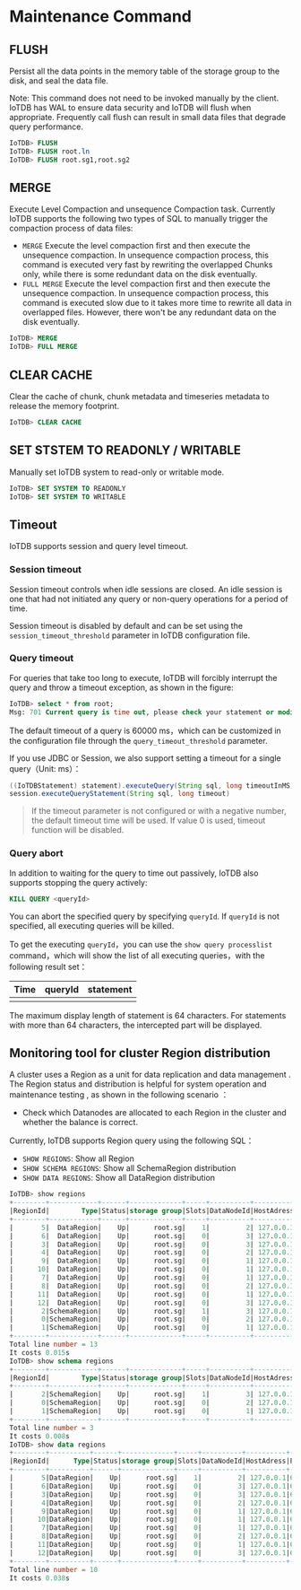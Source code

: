 <!--

    Licensed to the Apache Software Foundation (ASF) under one
    or more contributor license agreements.  See the NOTICE file
    distributed with this work for additional information
    regarding copyright ownership.  The ASF licenses this file
    to you under the Apache License, Version 2.0 (the
    "License"); you may not use this file except in compliance
    with the License.  You may obtain a copy of the License at
    
        http://www.apache.org/licenses/LICENSE-2.0
    
    Unless required by applicable law or agreed to in writing,
    software distributed under the License is distributed on an
    "AS IS" BASIS, WITHOUT WARRANTIES OR CONDITIONS OF ANY
    KIND, either express or implied.  See the License for the
    specific language governing permissions and limitations
    under the License.

-->

# Maintenance Command
## FLUSH

Persist all the data points in the memory table of the storage group to the disk, and seal the data file.

Note: This command does not need to be invoked manually by the client. IoTDB has WAL to ensure data security
and IoTDB will flush when appropriate.
Frequently call flush can result in small data files that degrade query performance.

```sql
IoTDB> FLUSH 
IoTDB> FLUSH root.ln
IoTDB> FLUSH root.sg1,root.sg2
```

## MERGE

Execute Level Compaction and unsequence Compaction task. Currently IoTDB supports the following two types of SQL to manually trigger the compaction process of data files:

* `MERGE` Execute the level compaction first and then execute the unsequence compaction. In unsequence compaction process, this command is executed very fast by rewriting the overlapped Chunks only, while there is some redundant data on the disk eventually.
* `FULL MERGE` Execute the level compaction first and then execute the unsequence compaction. In unsequence compaction process, this command is executed slow due to it takes more time to rewrite all data in overlapped files. However, there won't be any redundant data on the disk eventually.

```sql
IoTDB> MERGE
IoTDB> FULL MERGE
```

## CLEAR CACHE

Clear the cache of chunk, chunk metadata and timeseries metadata to release the memory footprint.

```sql
IoTDB> CLEAR CACHE
```


## SET STSTEM TO READONLY / WRITABLE

Manually set IoTDB system to read-only or writable mode.

```sql
IoTDB> SET SYSTEM TO READONLY
IoTDB> SET SYSTEM TO WRITABLE
```


## Timeout

IoTDB supports session and query level timeout.

### Session timeout

Session timeout controls when idle sessions are closed. An idle session is one that had not initiated any query or non-query operations for a period of time.

Session timeout is disabled by default and can be set using the `session_timeout_threshold` parameter in IoTDB configuration file.

### Query timeout

For queries that take too long to execute, IoTDB will forcibly interrupt the query and throw a timeout exception, as shown in the figure: 

```sql
IoTDB> select * from root;
Msg: 701 Current query is time out, please check your statement or modify timeout parameter.
```

The default timeout of a query is 60000 ms，which can be customized in the configuration file through the `query_timeout_threshold` parameter.

If you use JDBC or Session, we also support setting a timeout for a single query（Unit: ms）：

```java
((IoTDBStatement) statement).executeQuery(String sql, long timeoutInMS)
session.executeQueryStatement(String sql, long timeout)
```


> If the timeout parameter is not configured or with a negative number, the default timeout time will be used. 
> If value 0 is used, timeout function will be disabled.

### Query abort

In addition to waiting for the query to time out passively, IoTDB also supports stopping the query actively:

```sql
KILL QUERY <queryId>
```

You can abort the specified query by specifying `queryId`. If `queryId` is not specified, all executing queries will be killed.

To get the executing `queryId`，you can use the `show query processlist` command，which will show the list of all executing queries，with the following result set：

| Time | queryId | statement |
| ---- | ------- | --------- |
|      |         |           |

The maximum display length of statement is 64 characters. For statements with more than 64 characters, the intercepted part will be displayed.



## Monitoring tool for cluster Region distribution

A cluster uses a Region as a unit for data replication and data management . The Region status and distribution is helpful for system operation and maintenance testing , as shown in the following scenario ：

-  Check which Datanodes are allocated to each Region in the cluster and whether the balance is correct.

Currently, IoTDB supports Region query using the following SQL：

- `SHOW REGIONS`: Show all Region
- `SHOW SCHEMA REGIONS`: Show all SchemaRegion distribution
- `SHOW DATA REGIONS`: Show all DataRegion distribution

```sql
IoTDB> show regions
+--------+------------+------+-------------+-----+----------+----------+----+
|RegionId|        Type|Status|storage group|Slots|DataNodeId|HostAdress|Port|
+--------+------------+------+-------------+-----+----------+----------+----+
|       5|  DataRegion|    Up|      root.sg|    1|         2| 127.0.0.1|6671|
|       6|  DataRegion|    Up|      root.sg|    0|         3| 127.0.0.1|6669|
|       3|  DataRegion|    Up|      root.sg|    0|         3| 127.0.0.1|6669|
|       4|  DataRegion|    Up|      root.sg|    0|         2| 127.0.0.1|6671|
|       9|  DataRegion|    Up|      root.sg|    0|         1| 127.0.0.1|6667|
|      10|  DataRegion|    Up|      root.sg|    0|         1| 127.0.0.1|6667|
|       7|  DataRegion|    Up|      root.sg|    0|         1| 127.0.0.1|6667|
|       8|  DataRegion|    Up|      root.sg|    0|         2| 127.0.0.1|6671|
|      11|  DataRegion|    Up|      root.sg|    0|         1| 127.0.0.1|6667|
|      12|  DataRegion|    Up|      root.sg|    0|         3| 127.0.0.1|6669|
|       2|SchemaRegion|    Up|      root.sg|    1|         3| 127.0.0.1|6669|
|       0|SchemaRegion|    Up|      root.sg|    0|         2| 127.0.0.1|6671|
|       1|SchemaRegion|    Up|      root.sg|    0|         1| 127.0.0.1|6667|
+--------+------------+------+-------------+-----+----------+----------+----+
Total line number = 13
It costs 0.015s
IoTDB> show schema regions
+--------+------------+------+-------------+-----+----------+----------+----+
|RegionId|        Type|Status|storage group|Slots|DataNodeId|HostAdress|Port|
+--------+------------+------+-------------+-----+----------+----------+----+
|       2|SchemaRegion|    Up|      root.sg|    1|         3| 127.0.0.1|6669|
|       0|SchemaRegion|    Up|      root.sg|    0|         2| 127.0.0.1|6671|
|       1|SchemaRegion|    Up|      root.sg|    0|         1| 127.0.0.1|6667|
+--------+------------+------+-------------+-----+----------+----------+----+
Total line number = 3
It costs 0.008s
IoTDB> show data regions
+--------+----------+------+-------------+-----+----------+----------+----+
|RegionId|      Type|Status|storage group|Slots|DataNodeId|HostAdress|Port|
+--------+----------+------+-------------+-----+----------+----------+----+
|       5|DataRegion|    Up|      root.sg|    1|         2| 127.0.0.1|6671|
|       6|DataRegion|    Up|      root.sg|    0|         3| 127.0.0.1|6669|
|       3|DataRegion|    Up|      root.sg|    0|         3| 127.0.0.1|6669|
|       4|DataRegion|    Up|      root.sg|    0|         2| 127.0.0.1|6671|
|       9|DataRegion|    Up|      root.sg|    0|         1| 127.0.0.1|6667|
|      10|DataRegion|    Up|      root.sg|    0|         1| 127.0.0.1|6667|
|       7|DataRegion|    Up|      root.sg|    0|         1| 127.0.0.1|6667|
|       8|DataRegion|    Up|      root.sg|    0|         2| 127.0.0.1|6671|
|      11|DataRegion|    Up|      root.sg|    0|         1| 127.0.0.1|6667|
|      12|DataRegion|    Up|      root.sg|    0|         3| 127.0.0.1|6669|
+--------+----------+------+-------------+-----+----------+----------+----+
Total line number = 10
It costs 0.038s
```

